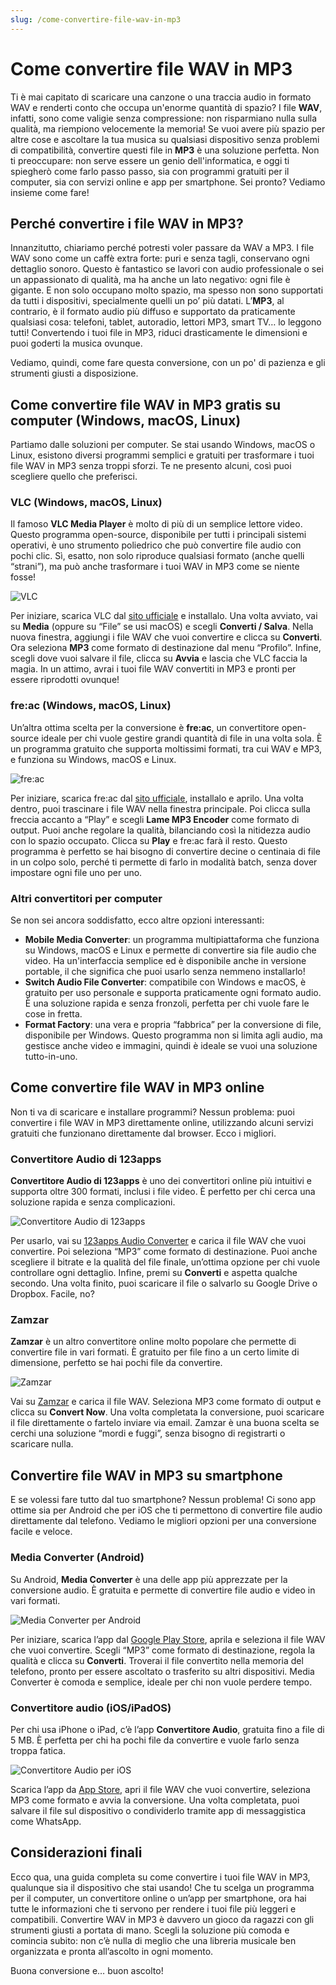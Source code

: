 ```yaml
---
slug: /come-convertire-file-wav-in-mp3
---
```



# Come convertire file WAV in MP3

Ti è mai capitato di scaricare una canzone o una traccia audio in formato WAV e renderti conto che occupa un'enorme quantità di spazio? I file **WAV**, infatti, sono come valigie senza compressione: non risparmiano nulla sulla qualità, ma riempiono velocemente la memoria! Se vuoi avere più spazio per altre cose e ascoltare la tua musica su qualsiasi dispositivo senza problemi di compatibilità, convertire questi file in **MP3** è una soluzione perfetta. Non ti preoccupare: non serve essere un genio dell'informatica, e oggi ti spiegherò come farlo passo passo, sia con programmi gratuiti per il computer, sia con servizi online e app per smartphone. Sei pronto? Vediamo insieme come fare!

## Perché convertire i file WAV in MP3?

Innanzitutto, chiariamo perché potresti voler passare da WAV a MP3. I file WAV sono come un caffè extra forte: puri e senza tagli, conservano ogni dettaglio sonoro. Questo è fantastico se lavori con audio professionale o sei un appassionato di qualità, ma ha anche un lato negativo: ogni file è gigante. E non solo occupano molto spazio, ma spesso non sono supportati da tutti i dispositivi, specialmente quelli un po’ più datati. L’**MP3**, al contrario, è il formato audio più diffuso e supportato da praticamente qualsiasi cosa: telefoni, tablet, autoradio, lettori MP3, smart TV… lo leggono tutti! Convertendo i tuoi file in MP3, riduci drasticamente le dimensioni e puoi goderti la musica ovunque.

Vediamo, quindi, come fare questa conversione, con un po' di pazienza e gli strumenti giusti a disposizione.

## Come convertire file WAV in MP3 gratis su computer (Windows, macOS, Linux)

Partiamo dalle soluzioni per computer. Se stai usando Windows, macOS o Linux, esistono diversi programmi semplici e gratuiti per trasformare i tuoi file WAV in MP3 senza troppi sforzi. Te ne presento alcuni, così puoi scegliere quello che preferisci.

### VLC (Windows, macOS, Linux)

Il famoso **VLC Media Player** è molto di più di un semplice lettore video. Questo programma open-source, disponibile per tutti i principali sistemi operativi, è uno strumento poliedrico che può convertire file audio con pochi clic. Sì, esatto, non solo riproduce qualsiasi formato (anche quelli “strani”), ma può anche trasformare i tuoi WAV in MP3 come se niente fosse!

![VLC](/guide-img/output/d81ced20.jpg)

Per iniziare, scarica VLC dal [sito ufficiale](http://www.videolan.org/vlc/) e installalo. Una volta avviato, vai su **Media** (oppure su “File” se usi macOS) e scegli **Converti / Salva**. Nella nuova finestra, aggiungi i file WAV che vuoi convertire e clicca su **Converti**. Ora seleziona **MP3** come formato di destinazione dal menu “Profilo”. Infine, scegli dove vuoi salvare il file, clicca su **Avvia** e lascia che VLC faccia la magia. In un attimo, avrai i tuoi file WAV convertiti in MP3 e pronti per essere riprodotti ovunque!

### fre:ac (Windows, macOS, Linux)

Un’altra ottima scelta per la conversione è **fre:ac**, un convertitore open-source ideale per chi vuole gestire grandi quantità di file in una volta sola. È un programma gratuito che supporta moltissimi formati, tra cui WAV e MP3, e funziona su Windows, macOS e Linux.

![fre:ac](/guide-img/output/21978f85.jpg)

Per iniziare, scarica fre:ac dal [sito ufficiale](https://www.freac.org/), installalo e aprilo. Una volta dentro, puoi trascinare i file WAV nella finestra principale. Poi clicca sulla freccia accanto a “Play” e scegli **Lame MP3 Encoder** come formato di output. Puoi anche regolare la qualità, bilanciando così la nitidezza audio con lo spazio occupato. Clicca su **Play** e fre:ac farà il resto. Questo programma è perfetto se hai bisogno di convertire decine o centinaia di file in un colpo solo, perché ti permette di farlo in modalità batch, senza dover impostare ogni file uno per uno.

### Altri convertitori per computer

Se non sei ancora soddisfatto, ecco altre opzioni interessanti:

- **Mobile Media Converter**: un programma multipiattaforma che funziona su Windows, macOS e Linux e permette di convertire sia file audio che video. Ha un'interfaccia semplice ed è disponibile anche in versione portable, il che significa che puoi usarlo senza nemmeno installarlo!
- **Switch Audio File Converter**: compatibile con Windows e macOS, è gratuito per uso personale e supporta praticamente ogni formato audio. È una soluzione rapida e senza fronzoli, perfetta per chi vuole fare le cose in fretta.
- **Format Factory**: una vera e propria “fabbrica” per la conversione di file, disponibile per Windows. Questo programma non si limita agli audio, ma gestisce anche video e immagini, quindi è ideale se vuoi una soluzione tutto-in-uno.

## Come convertire file WAV in MP3 online

Non ti va di scaricare e installare programmi? Nessun problema: puoi convertire i file WAV in MP3 direttamente online, utilizzando alcuni servizi gratuiti che funzionano direttamente dal browser. Ecco i migliori.

### Convertitore Audio di 123apps

**Convertitore Audio di 123apps** è uno dei convertitori online più intuitivi e supporta oltre 300 formati, inclusi i file video. È perfetto per chi cerca una soluzione rapida e senza complicazioni.

![Convertitore Audio di 123apps](/guide-img/output/84de1035.jpg)

Per usarlo, vai su [123apps Audio Converter](https://online-audio-converter.com/it/) e carica il file WAV che vuoi convertire. Poi seleziona “MP3” come formato di destinazione. Puoi anche scegliere il bitrate e la qualità del file finale, un’ottima opzione per chi vuole controllare ogni dettaglio. Infine, premi su **Converti** e aspetta qualche secondo. Una volta finito, puoi scaricare il file o salvarlo su Google Drive o Dropbox. Facile, no?

### Zamzar

**Zamzar** è un altro convertitore online molto popolare che permette di convertire file in vari formati. È gratuito per file fino a un certo limite di dimensione, perfetto se hai pochi file da convertire.

![Zamzar](/guide-img/output/bcf3f73.jpg)

Vai su [Zamzar](https://www.zamzar.com) e carica il file WAV. Seleziona MP3 come formato di output e clicca su **Convert Now**. Una volta completata la conversione, puoi scaricare il file direttamente o fartelo inviare via email. Zamzar è una buona scelta se cerchi una soluzione “mordi e fuggi”, senza bisogno di registrarti o scaricare nulla.

## Convertire file WAV in MP3 su smartphone

E se volessi fare tutto dal tuo smartphone? Nessun problema! Ci sono app ottime sia per Android che per iOS che ti permettono di convertire file audio direttamente dal telefono. Vediamo le migliori opzioni per una conversione facile e veloce.

### Media Converter (Android)

Su Android, **Media Converter** è una delle app più apprezzate per la conversione audio. È gratuita e permette di convertire file audio e video in vari formati.

![Media Converter per Android](/guide-img/output/376f4960.jpg)

Per iniziare, scarica l’app dal [Google Play Store](https://play.google.com/store/apps/details?id=com.AndroidA.MediaConverter), aprila e seleziona il file WAV che vuoi convertire. Scegli “MP3” come formato di destinazione, regola la qualità e clicca su **Converti**. Troverai il file convertito nella memoria del telefono, pronto per essere ascoltato o trasferito su altri dispositivi. Media Converter è comoda e semplice, ideale per chi non vuole perdere tempo.

### Convertitore audio (iOS/iPadOS)

Per chi usa iPhone o iPad, c’è l’app **Convertitore Audio**, gratuita fino a file di 5 MB. È perfetta per chi ha pochi file da convertire e vuole farlo senza troppa fatica.

![Convertitore Audio per iOS](/guide-img/output/30c2b9e5.jpg)

Scarica l’app da [App Store](https://apps.apple.com/it/app/the-audio-converter/id889643660), apri il file WAV che vuoi convertire, seleziona MP3 come formato e avvia la conversione. Una volta completata, puoi salvare il file sul dispositivo o condividerlo tramite app di messaggistica come WhatsApp.

## Considerazioni finali

Ecco qua, una guida completa su come convertire i tuoi file WAV in MP3, qualunque sia il dispositivo che stai usando! Che tu scelga un programma per il computer, un convertitore online o un’app per smartphone, ora hai tutte le informazioni che ti servono per rendere i tuoi file più leggeri e compatibili. Convertire WAV in MP3 è davvero un gioco da ragazzi con gli strumenti giusti a portata di mano. Scegli la soluzione più comoda e comincia subito: non c’è nulla di meglio che una libreria musicale ben organizzata e pronta all’ascolto in ogni momento.

Buona conversione e… buon ascolto!
